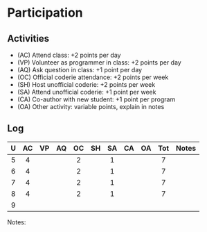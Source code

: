 Participation
=============

## Activities ## 

+ (AC) Attend class: +2 points per day
+ (VP) Volunteer as programmer in class: +2 points per day
+ (AQ) Ask question in class: +1 point per day
+ (OC) Official coderie attendance: +2 points per week
+ (SH) Host unofficial coderie: +2 points per week
+ (SA) Attend unofficial coderie: +1 point per week
+ (CA) Co-author with new student: +1 point per program
+ (OA) Other activity: variable points, explain in notes

## Log ##

| U | AC | VP | AQ | OC | SH | SA | CA | OA | Tot | Notes
|:-:|:--:|:--:|:--:|:--:|:--:|:--:|:--:|:--:|:---:|:--------
| 5 |  4 |    |    |  2 |    |  1 |    |    |  7  | 
| 6 |  4 |    |    | 2  |    | 1  |    |    |  7  | 
| 7 |  4 |    |    | 2  |    | 1  |    |    |  7  |
| 8 | 4  |    |    | 2  |    | 1  |    |    |  7  |
| 9 |

Notes: